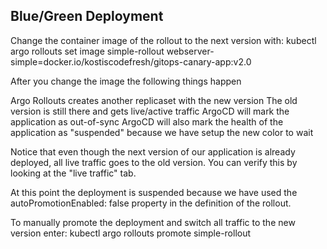 ## Blue/Green Deployment

Change the container image of the rollout to the next version with:
kubectl argo rollouts set image simple-rollout webserver-simple=docker.io/kostiscodefresh/gitops-canary-app:v2.0


After you change the image the following things happen

Argo Rollouts creates another replicaset with the new version
The old version is still there and gets live/active traffic
ArgoCD will mark the application as out-of-sync
ArgoCD will also mark the health of the application as "suspended" because we have setup the new color to wait

Notice that even though the next version of our application is already deployed, all live traffic goes to the old version. You can verify this by looking at the "live traffic" tab.

At this point the deployment is suspended because we have used the autoPromotionEnabled: false property in the definition of the rollout.

To manually promote the deployment and switch all traffic to the new version enter:
kubectl argo rollouts promote simple-rollout
